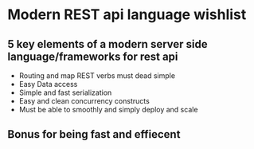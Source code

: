 #  Modern REST api language wishlist

## 5 key elements of a modern server side language/frameworks for rest api

- Routing and map REST verbs must dead simple
- Easy Data access
- Simple and fast serialization
- Easy and clean concurrency constructs
- Must be able to smoothly and simply deploy and scale

## Bonus for being fast and effiecent 
